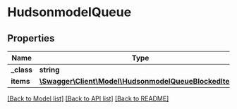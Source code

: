 # HudsonmodelQueue

## Properties
Name | Type | Description | Notes
------------ | ------------- | ------------- | -------------
**_class** | **string** |  | [optional] 
**items** | [**\Swagger\Client\Model\HudsonmodelQueueBlockedItem[]**](HudsonmodelQueueBlockedItem.md) |  | [optional] 

[[Back to Model list]](../README.md#documentation-for-models) [[Back to API list]](../README.md#documentation-for-api-endpoints) [[Back to README]](../README.md)


